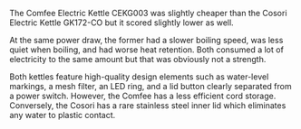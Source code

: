 The Comfee Electric Kettle CEKG003 was slightly cheaper than the Cosori Electric Kettle GK172-CO but it scored slightly lower as well.

At the same power draw, the former had a slower boiling speed, was less quiet when boiling, and had worse heat retention. Both consumed a lot of electricity to the same amount but that was obviously not a strength.

Both kettles feature high-quality design elements such as water-level markings, a mesh filter, an LED ring, and a lid button clearly separated from a power switch. However, the Comfee has a less efficient cord storage. Conversely, the Cosori has a rare stainless steel inner lid which eliminates any water to plastic contact.